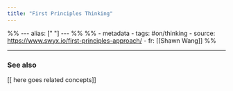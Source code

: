 ```yaml
---
title: "First Principles Thinking"
---
```



%% ---
alias: [" "]
--- %%
%% - metadata
	- tags: #on/thinking 
	- source: https://www.swyx.io/first-principles-approach/
	- fr: [[Shawn Wang]]
%%



-------------
### See also
[[ here goes related concepts]]

